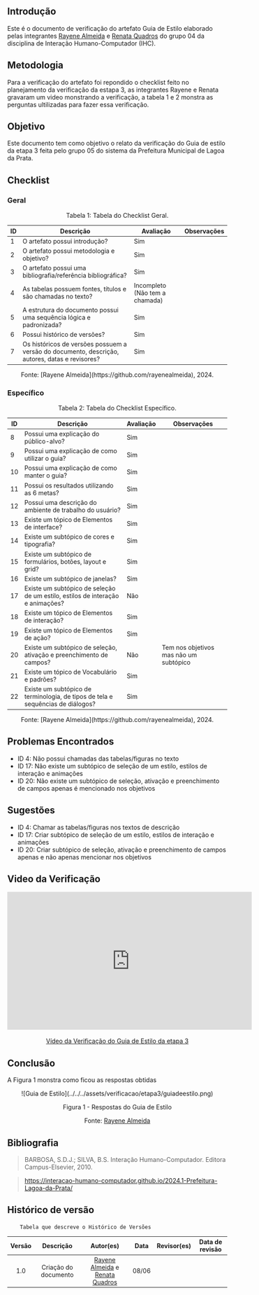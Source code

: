 ## Introdução
Este é o documento de verificação do artefato Guia de Estilo elaborado pelas integrantes [Rayene Almeida](https://github.com/rayenealmeida) e [Renata Quadros](https://github.com/Renatinha28) do grupo 04 da disciplina de Interação Humano-Computador (IHC). 


## Metodologia
Para a verificação do artefato foi repondido o checklist feito no planejamento da verificação da estapa 3, as integrantes Rayene e Renata gravaram um video monstrando a verificação, a tabela 1 e 2 monstra as perguntas ultilizadas para fazer essa verificação.

## Objetivo
Este documento tem como objetivo o relato da verificação do Guia de estilo da etapa 3 feita pelo grupo 05 do sistema da Prefeitura Municipal de Lagoa da Prata.

## Checklist
### Geral

<center>Tabela 1: Tabela do Checklist Geral. </center> 

| ID  | Descrição                                                                                  | Avaliação | Observações |
| --- | ------------------------------------------------------------------------------------------ | --------- | ----------- |
| 1   | O artefato possui introdução?     |     Sim      |             |
| 2   | O artefato possui metodologia e objetivo?  |   Sim        |             |
| 3   | O artefato possui uma bibliografia/referência bibliográfica?   |       Sim    |             |
| 4   | As tabelas possuem fontes, títulos e são chamadas no texto?  |     Incompleto (Não tem a chamada)      |             |
| 5   | A estrutura do documento possui uma sequência lógica e padronizada?  |       Sim    |             |
| 6   | Possui histórico de versões?    |       Sim    |             |
| 7   | Os históricos de versões possuem a versão do documento, descrição, autores, datas e revisores? |Sim |             |

<center>Fonte: [Rayene Almeida](https://github.com/rayenealmeida), 2024.</center>

### Específico

<center>Tabela 2: Tabela do Checklist Específico. </center> 

| ID  | Descrição                                                                                  | Avaliação | Observações |
| --- | ------------------------------------------------------------------------------------------ | --------- | ----------- |
| 8 | Possui uma explicação do público-alvo?  |    Sim   |             |
| 9  | Possui uma explicação de como utilizar o guia?  | Sim          |             |
| 10  | Possui uma explicação de como manter o guia? |       Sim    |             |
| 11 | Possui os resultados utilizando as 6 metas?   |         Sim  |             |
| 12 | Possui uma descrição do ambiente de trabalho do usuário?  | Sim          |             |
| 13 | Existe um tópico de Elementos de interface?  |       Sim    |             |
| 14 | Existe um subtópico de cores e tipografia?  |          Sim |             |
| 15 | Existe um subtópico de formulários, botões, layout e grid?| Sim          |             |
| 16 | Existe um subtópico de janelas? |       Sim    |             |
| 17  | Existe um subtópico de seleção de um estilo, estilos de interação e animações? |       Não    |             |
| 18  | Existe um tópico de Elementos de interação?  |  Sim         |             |
| 19  | Existe um tópico de Elementos de ação? |      Sim     |             |
| 20 | Existe um subtópico de seleção, ativação e preenchimento de campos? |   Não     |         Tem nos objetivos mas não um subtópico    |
| 21  | Existe um tópico de Vocabulário e padrões?   |       Sim    |             |
| 22  | Existe um subtópico de terminologia, de tipos de tela e sequências de diálogos?            |     Sim      |             |

<center>Fonte: [Rayene Almeida](https://github.com/rayenealmeida), 2024.</center>

## Problemas Encontrados

- ID 4: Não possui chamadas das tabelas/figuras no texto
- ID 17: Não existe um subtópico de seleção de um estilo, estilos de interação e animações
- ID 20: Não existe um subtópico de seleção, ativação e preenchimento de campos apenas é mencionado nos objetivos

## Sugestões

- ID 4: Chamar as tabelas/figuras nos textos de descrição
- ID 17: Criar subtópico de seleção de um estilo, estilos de interação e animações
- ID 20: Criar subtópico de seleção, ativação e preenchimento de campos apenas e não apenas mencionar nos objetivos

## Video da Verificação

<p style="text-align: center">
    <iframe width="560" height="315" src="https://www.youtube.com/embed/bYZ91_3dcpw" title="YouTube video player" frameborder="0" allow="accelerometer; autoplay; clipboard-write; encrypted-media; gyroscope; picture-in-picture" allowfullscreen></iframe>
</p>
<p style="text-align: center">
    <a href="https://www.youtube.com/watch?v=bYZ91_3dcpw" target="blank">Vídeo da Verificação do Guia de Estilo da etapa 3</a>
</p>


## Conclusão
A Figura 1 monstra como ficou as respostas obtidas 
<center>
![Guia de Estilo](../../../assets/verificacao/etapa3/guiadeestilo.png)
<div align="center">
<p> Figura 1 - Respostas do Guia de Estilo </p> 
 <center>  <p>Fonte: <a href="https://github.com/rayenealmeida">Rayene Almeida</a></p></center> 
</div></center>



## Bibliografia
> BARBOSA, S.D.J.; SILVA, B.S. Interação Humano-Computador. Editora Campus-Elsevier, 2010.

>  https://interacao-humano-computador.github.io/2024.1-Prefeitura-Lagoa-da-Prata/

## Histórico de versão
        Tabela que descreve o Histórico de Versões
|     Versão       |     Descrição      |      Autor(es)      | Data           |  Revisor(es)          |Data de revisão|
| :----------------------------------------------------------: | :-------------------------------: | :-------------------------------------------------: | :-------------------------------: |  :-------------------------------: | :-------------------------------: |
|1.0|Criação do documento|[Rayene Almeida](https://github.com/rayenealmeida) e [Renata Quadros](https://github.com/Renatinha28)   | 08/06|  | |